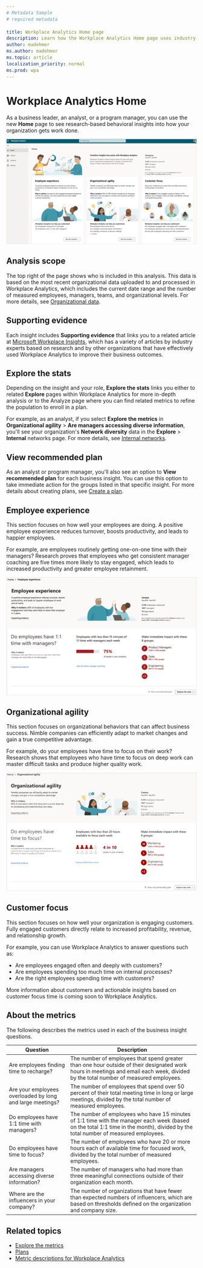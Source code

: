```yaml
---
# Metadata Sample
# required metadata

title: Workplace Analytics Home page
description: Learn how the Workplace Analytics Home page uses industry-based research to show you actionable insights into more effective business outcomes
author: madehmer
ms.author: madehmer
ms.topic: article
localization_priority: normal 
ms.prod: wpa
---
```


# Workplace Analytics Home

As a business leader, an analyst, or a program manager, you can use the new **Home** page to see research-based behavioral insights into how your organization gets work done. 

![Home page](../images/wpa/use/wpa-home.png)

## Analysis scope

The top right of the page shows who is included in this analysis. This data is based on the most recent organizational data uploaded to and processed in Workplace Analytics, which includes the current date range and the number of measured employees, managers, teams, and organizational levels. For more details, see [Organizational data](data-sourcesv2.md#organizational-data).

## Supporting evidence

Each insight includes **Supporting evidence** that links you to a related article at [Microsoft Workplace Insights](https://insights.office.com/), which has a variety of articles by industry experts based on research and by other organizations that have effectively used Workplace Analytics to improve their business outcomes.

## Explore the stats

Depending on the insight and your role, **Explore the stats** links you either to related **Explore** pages within Workplace Analytics for more in-depth analysis or to the Analyze page where you can find related metrics to refine the population to enroll in a plan.

For example, as an analyst, if you select **Explore the metrics** in **Organizational agility** > **Are managers accessing diverse information**, you'll see your organization's **Network diversity** data in the **Explore** > **Internal** networks page. For more details, see [Internal networks](explore-metrics-internal-networks.md).

## View recommended plan

As an analyst or program manager, you'll also see an option to **View recommended plan** for each business insight. You can use this option to take immediate action for the groups listed in that specific insight. For more details about creating plans, see [Create a plan](../tutorials/solutionsv2-task.md#create-a-plan).

## Employee experience

This section focuses on how well your employees are doing. A positive employee experience reduces turnover, boosts productivity, and leads to happier employees.

For example, are employees routinely getting one-on-one time with their managers? Research proves that employees who get consistent manager coaching are five times more likely to stay engaged, which leads to increased productivity and greater employee retainment.

![Employee experience](../images/wpa/use/employee-exp.png)

## Organizational agility

This section focuses on organizational behaviors that can affect business success. Nimble companies can efficiently adapt to market changes and gain a true competitive advantage.

For example, do your employees have time to focus on their work? Research shows that employees who have time to focus on deep work can master difficult tasks and produce higher quality work.

![Organizational agility](../images/wpa/use/org-agility.png)

## Customer focus

This section focuses on how well your organization is engaging customers. Fully engaged customers directly relate to increased profitability, revenue, and relationship growth.

For example, you can use Workplace Analytics to answer questions such as:

* Are employees engaged often and deeply with customers?
* Are employees spending too much time on internal processes?
* Are the right employees spending time with customers?

More information about customers and actionable insights based on customer focus time is coming soon to Workplace Analytics.

## About the metrics

The following describes the metrics used in each of the business insight questions.

|Question |Description  |
|---------|--------------|
|Are employees finding time to recharge? |The number of employees that spend greater than one hour outside of their designated work hours in meetings and email each week, divided by the total number of measured employees. |
|Are your employees overloaded by long and large meetings? |The number of employees that spend over 50 percent of their total meeting time in long or large meetings, divided by the total number of measured employees. |
|Do employees have 1:1 time with managers? |The number of employees who have 15 minutes of 1:1 time with the manager each week (based on the total 1:1 time in the month), divided by the total number of measured employees. |
|Do employees have time to focus? |The number of employees who have 20 or more hours each of available time for focused work, divided by the total number of measured employees. |
|Are managers accessing diverse information? |The number of managers who had more than three meaningful connections outside of their organization each month. |
|Where are the influencers in your company? |The number of organizations that have fewer than expected numbers of influencers, which are based on thresholds defined on the organization and company size. |

## Related topics

* [Explore the metrics](explore-intro.md)
* [Plans](../tutorials/solutionsv2-intro.md)
* [Metric descriptions for Workplace Analytics](metric-definitions.md)